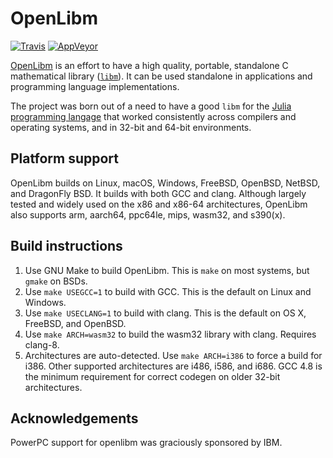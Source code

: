 # OpenLibm

[![Travis](https://travis-ci.org/JuliaMath/openlibm.svg?branch=master)](https://travis-ci.org/JuliaMath/openlibm)
[![AppVeyor](https://ci.appveyor.com/api/projects/status/sia04r4089rr19uc/branch/master?svg=true)](https://ci.appveyor.com/project/ararslan/openlibm-19152/branch/master)

[OpenLibm](https://openlibm.org/) is an effort to have a high quality, portable, standalone
C mathematical library ([`libm`](http://en.wikipedia.org/wiki/libm)).
It can be used standalone in applications and programming language
implementations.

The project was born out of a need to have a good `libm` for the
[Julia programming langage](http://www.julialang.org) that worked
consistently across compilers and operating systems, and in 32-bit and
64-bit environments.

## Platform support

OpenLibm builds on Linux, macOS, Windows, FreeBSD, OpenBSD, NetBSD, and
DragonFly BSD.  It builds with both GCC and clang. Although largely
tested and widely used on the x86 and x86-64 architectures, OpenLibm
also supports arm, aarch64, ppc64le, mips, wasm32, and s390(x).

## Build instructions

1. Use GNU Make to build OpenLibm. This is `make` on most systems, but `gmake` on BSDs.
2. Use `make USEGCC=1` to build with GCC. This is the default on
   Linux and Windows.
3. Use `make USECLANG=1` to build with clang. This is the default on OS X, FreeBSD,
   and OpenBSD.
4. Use `make ARCH=wasm32` to build the wasm32 library with clang. Requires clang-8.
5. Architectures are auto-detected. Use `make ARCH=i386` to force a
   build for i386. Other supported architectures are i486, i586, and
   i686. GCC 4.8 is the minimum requirement for correct codegen on
   older 32-bit architectures.

## Acknowledgements

PowerPC support for openlibm was graciously sponsored by IBM.
